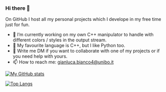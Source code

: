 ### Hi there 👋
On GitHub I host all my personal projects which I develope in my free time just for fun.
- 🔭 I’m currently working on my own C++ manipulator to handle with different colors / styles in the output stream.
- 🌱 My favourite language is C++, but I like Python too.
- 💬 Write me DM if you want to collaborate with one of my projects or if you need help with yours.
- 📫 How to reach me: gianluca.bianco4@unibo.it

[![My GitHub stats](https://github-readme-stats.vercel.app/api?username=JustWhit3&show_icons=true)](https://github.com/JustWhit3/github-readme-stats)

[![Top Langs](https://github-readme-stats.vercel.app/api/top-langs/?username=JustWhit3&langs_count=10&layout=compact)](https://github.com/JustWhit3/github-readme-stats)
